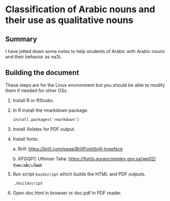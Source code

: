 # Classification of Arabic nouns and their use as qualitative nouns

## Summary

I have jotted down some notes to help students of Arabic with Arabic nouns and their behavior as na3t.

## Building the document

These steps are for the Linux environment but you should be able to modify them if needed for other OSs.

1. Install R or RStudio.
2. In R install the rmarkdown package.
   
   ```
   install.packages('rmarkdown')
   ```

3. Install Xelatex for PDF output.
4. Install fonts:

   a. Brill: https://brill.com/page/BrillFont/brill-typeface

   b. KFGQPC Uthman Taha: https://fonts.qurancomplex.gov.sa/wp02/عثمان-طه-نسخ

5. Run script `buidscript` which builds the HTML and PDF outputs.

   ```
   ./buildscript
   ```

6. Open doc.html in browser or doc.pdf in PDF reader.

